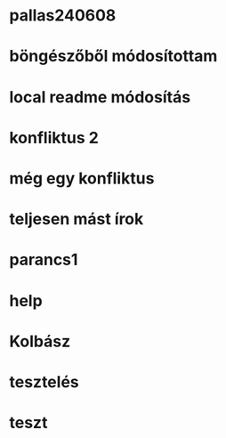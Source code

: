 # pallas240608
# böngészőből módosítottam
# local readme módosítás
# konfliktus 2
# még egy konfliktus
# teljesen mást írok
# parancs1
# help
# Kolbász
# tesztelés
# teszt
